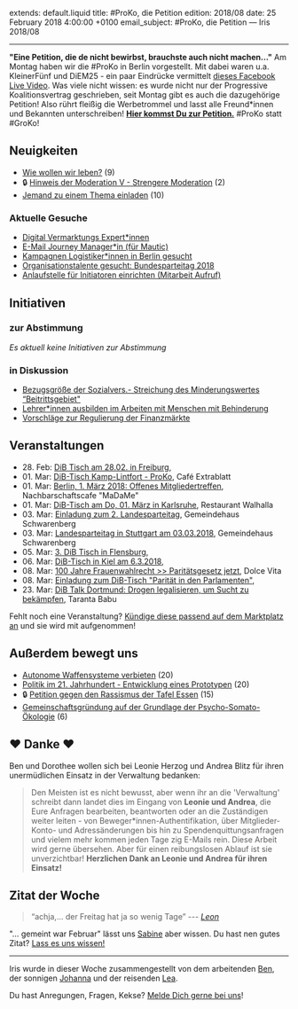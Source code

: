 
extends: default.liquid
title: #ProKo, die Petition
edition: 2018/08
date: 25 February 2018 4:00:00 +0100
email_subject: #ProKo, die Petition — Iris 2018/08

---
**"Eine Petition, die de nicht bewirbst, brauchste auch nicht machen..."** 
Am Montag haben wir die #ProKo in Berlin vorgestellt. Mit dabei waren u.a. KleinerFünf und DiEM25 - ein paar Eindrücke vermittelt [dieses Facebook Live Video](https://www.facebook.com/demokratiebewegen/videos/1980700782197438/). Was viele nicht wissen: es wurde nicht nur der Progressive Koalitionsvertrag geschrieben, seit Montag gibt es auch die dazugehörige Petition! Also rührt fleißig die Werbetrommel und lasst alle Freund\*innen und Bekannten unterschreiben! 
[**Hier kommst Du zur Petition.**](https://progressivekoalition.de/)
#ProKo statt #GroKo!

## Neuigkeiten

 - [Wie wollen wir leben?](https://marktplatz.bewegung.jetzt/t/wie-wollen-wir-leben/18076) (9)
 - 🔒 [Hinweis der Moderation V - Strengere Moderation](https://marktplatz.bewegung.jetzt/t/hinweis-der-moderation-v-strengere-moderation/17847) (2)
 - [Jemand zu einem Thema einladen](https://marktplatz.bewegung.jetzt/t/jemand-zu-einem-thema-einladen/17756) (10)

### Aktuelle Gesuche

 - [Digital Vermarktungs Expert\*innen](https://marktplatz.bewegung.jetzt/t/digital-vermarktungs-expert-innen/17761)
 - [E-Mail Journey Manager\*in (für Mautic)](https://marktplatz.bewegung.jetzt/t/e-mail-journey-manager-in-fuer-mautic/17754)
 - [Kampagnen Logistiker\*innen in Berlin gesucht](https://marktplatz.bewegung.jetzt/t/kampagnen-logistiker-innen-in-berlin-gesucht/17749)
 - [Organisationstalente gesucht: Bundesparteitag 2018](https://marktplatz.bewegung.jetzt/t/organisationstalente-gesucht-bundesparteitag-2018/17355)
 - [Anlaufstelle für Initiatoren einrichten (Mitarbeit Aufruf)](https://marktplatz.bewegung.jetzt/t/anlaufstelle-fuer-initiatoren-einrichten-mitarbeit-aufruf/15684)

## Initiativen

### zur Abstimmung
_Es aktuell keine Initiativen zur Abstimmung_

### in Diskussion
 - [Bezugsgröße der Sozialvers.- Streichung des Minderungswertes “Beitrittsgebiet"](https://abstimmen.bewegung.jetzt/initiative/178-bezugsgroe-der-sozialvers-streichung-des-minderungswertes-beitrittsgebiet)
 - [Lehrer*innen ausbilden im Arbeiten mit Menschen mit Behinderung](https://abstimmen.bewegung.jetzt/initiative/179-lehrerinnen-ausbilden-im-arbeiten-mit-menschen-mit-behinderung)
 - [Vorschläge zur Regulierung der Finanzmärkte](https://abstimmen.bewegung.jetzt/initiative/183-vorschlage-zur-regulierung-der-finanzmarkte)


## Veranstaltungen

 - 28.&nbsp;Feb: [DiB Tisch am 28.02. in Freiburg](https://marktplatz.bewegung.jetzt/t/dib-tisch-am-28-02-in-freiburg/18037), 
 - 01.&nbsp;Mar: [DiB-Tisch Kamp-Lintfort - ProKo](https://marktplatz.bewegung.jetzt/t/dib-tisch-kamp-lintfort-proko/17833), Café Extrablatt
 - 01.&nbsp;Mar: [Berlin, 1. März 2018: Offenes Mitgliedertreffen](https://marktplatz.bewegung.jetzt/t/berlin-1-maerz-2018-offenes-mitgliedertreffen/17694), Nachbarschaftscafe "MaDaMe"
 - 01.&nbsp;Mar: [DiB-Tisch am Do, 01. März in Karlsruhe](https://marktplatz.bewegung.jetzt/t/dib-tisch-am-do-01-maerz-in-karlsruhe/17569), Restaurant Walhalla
 - 03.&nbsp;Mar: [Einladung zum 2. Landesparteitag](https://marktplatz.bewegung.jetzt/t/einladung-zum-2-landesparteitag/16435), Gemeindehaus Schwarenberg
 - 03.&nbsp;Mar: [Landesparteitag in Stuttgart am 03.03.2018](https://marktplatz.bewegung.jetzt/t/landesparteitag-in-stuttgart-am-03-03-2018/15836), Gemeindehaus Schwarenberg
 - 05.&nbsp;Mar: [3. DiB Tisch in Flensburg](https://marktplatz.bewegung.jetzt/t/3-dib-tisch-in-flensburg/17349), 
 - 06.&nbsp;Mar: [DiB-Tisch in Kiel am 6.3.2018](https://marktplatz.bewegung.jetzt/t/dib-tisch-in-kiel-am-6-3-2018/18014), 
 - 08.&nbsp;Mar: [100 Jahre Frauenwahlrecht >> Paritätsgesetz jetzt](https://marktplatz.bewegung.jetzt/t/100-jahre-frauenwahlrecht-paritaetsgesetz-jetzt/18023), Dolce Vita
 - 08.&nbsp;Mar: [Einladung zum DiB-Tisch "Parität in den Parlamenten"](https://marktplatz.bewegung.jetzt/t/einladung-zum-dib-tisch-paritaet-in-den-parlamenten/18017), 
 - 23.&nbsp;Mar: [DiB Talk Dortmund: Drogen legalisieren, um Sucht zu bekämpfen](https://marktplatz.bewegung.jetzt/t/dib-talk-dortmund-drogen-legalisieren-um-sucht-zu-bekaempfen/16786), Taranta Babu


Fehlt noch eine Veranstaltung? [Kündige diese passend auf dem Marktplatz an](https://marktplatz.bewegung.jetzt/t/veranstaltungen-fuer-iris-ankuendigen/11128?source_topic_id=2720) und sie wird mit aufgenommen!

## Außerdem bewegt uns

 - [Autonome Waffensysteme verbieten](https://marktplatz.bewegung.jetzt/t/autonome-waffensysteme-verbieten/17657) (20)
 - [Politik im 21. Jahrhundert - Entwicklung eines Prototypen](https://marktplatz.bewegung.jetzt/t/politik-im-21-jahrhundert-entwicklung-eines-prototypen/17926) (20)
 - 🔒 [Petition gegen den Rassismus der Tafel Essen](https://marktplatz.bewegung.jetzt/t/petition-gegen-den-rassismus-der-tafel-essen/18041) (15)
 - [Gemeinschaftsgründung auf der Grundlage der Psycho-Somato-Ökologie](https://marktplatz.bewegung.jetzt/t/gemeinschaftsgruendung-auf-der-grundlage-der-psycho-somato-oekologie/17859) (6)

## ❤️ Danke ❤️

Ben und Dorothee wollen sich bei Leonie Herzog und Andrea Blitz für ihren unermüdlichen Einsatz in der Verwaltung bedanken:

>Den Meisten ist es nicht bewusst, aber wenn ihr an die 'Verwaltung' schreibt dann landet dies im Eingang von **Leonie und Andrea**, die Eure Anfragen bearbeiten, beantworten oder an die Zuständigen weiter leiten - von Beweger\*innen-Authentifikation, über Mitglieder-Konto- und Adressänderungen bis hin zu Spendenquittungsanfragen und vielem mehr kommen jeden Tage zig E-Mails rein. Diese Arbeit wird gerne übersehen. Aber für einen reibungslosen Ablauf ist sie unverzichtbar! **Herzlichen Dank an Leonie und Andrea für ihren Einsatz!**


## Zitat der Woche
> “achja,… der Freitag hat ja so wenig Tage” --- <cite>[Leon](https://marktplatz.bewegung.jetzt/u/leon)</cite>

"… gemeint war Februar" lässt uns [Sabine](https://marktplatz.bewegung.jetzt/u/Sabine) aber wissen. Du hast nen gutes Zitat? [Lass es uns wissen!](https://marktplatz.bewegung.jetzt/t/lustige-dib-zitate/10175)


---

Iris wurde in dieser Woche zusammengestellt von dem arbeitenden [Ben](https://marktplatz.bewegung.jetzt/u/Ben/), der sonnigen [Johanna](https://marktplatz.bewegung.jetzt/u/Johanna/) und der reisenden [Lea](https://marktplatz.bewegung.jetzt/u/Leia/).

Du hast Anregungen, Fragen, Kekse? [Melde Dich gerne bei uns](https://marktplatz.bewegung.jetzt/t/neu-iris-die-woechtliche-zusammenfasssung-zum-sonntagsbrunch/10990)!

